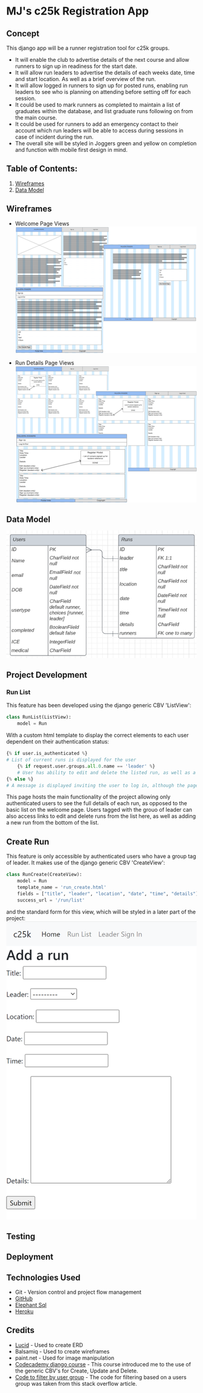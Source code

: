# MJ's c25k Registration App

## Concept 

This django app will be a runner registration tool for c25k groups. 
* It will enable the club to advertise details of the next course and allow runners to sign up in readiness for the start date. 
* It will allow run leaders to advertise the details of each weeks date, time and start location. As well as a brief overview of the run. 
* It will allow logged in runners to sign up for posted runs, enabling run leaders to see who is planning on attending before setting off for each session. 
* It could be used to mark runners as completed to maintain a list of graduates within the database, and list graduate runs following on from the main course. 
* It could be used for runners to add an emergency contact to their account which run leaders will be able to access during sessions in case of incident during the run. 
* The overall site will be styled in Joggers green and yellow on completion and function with mobile first design in mind. 

## Table of Contents:
1. [Wireframes](#wireframes)
2. [Data Model](#data-model)

## Wireframes
* Welcome Page Views
![Welcome Page Views](/documentation/welcome_page.png)

* Run Details Page Views
![Run List Page Views](/documentation/run_list.png)

## Data Model

![Entity Relationship Diagram](/documentation/ERD.png)

## Project Development

### Run List 
This feature has been developed using the django generic CBV 'ListView':
```python
class RunList(ListView):
    model = Run
```
With a custom html template to display the correct elements to each user dependent on their authentication status:
```python
{% if user.is_authenticated %}
# List of current runs is displayed for the user
    {% if request.user.groups.all.0.name == 'leader' %}
    # User has ability to edit and delete the listed run, as well as a button to add a new run
{% else %}
# A message is displayed inviting the user to log in, although the page is only shown in the nav bar for authenticated users
```
This page hosts the main functionality of the project allowing only authenticated users to see the full details of each run, as opposed to the basic list on the welcome page. Users tagged with the grouo of leader can also access links to edit and delete runs from the list here, as well as adding a new run from the bottom of the list. 

## Create Run
This feature is only accessible by authenticated users who have a group tag of leader. It makes use of the django generic CBV 'CreateView':
```python
class RunCreate(CreateView):
    model = Run
    template_name = 'run_create.html'
    fields = ["title", "leader", "location", "date", "time", "details"]
    success_url = '/run/list'
``` 
and the standard form for this view, which will be styled in a later part of the project:
![run_create_form](documentation/run_create_form.png)


## Testing

## Deployment

## Technologies Used
* Git - Version control and project flow management
* [GitHub](https://github.com/)
* [Elephant Sql](https://www.elephantsql.com/)
* [Heroku](https://www.heroku.com/home)

## Credits
* [Lucid](https://lucid.app/) - Used to create ERD
* Balsamiq - Used to create wireframes
* paint.net - Used for image manipulation
* [Codecademy django course](https://www.codecademy.com/paths/build-python-web-apps-with-django/) - This course introduced me to the use of the generic CBV's for Create, Update and Delete.
* [Code to filter by user group](https://stackoverflow.com/questions/73371568/how-to-check-user-group-in-django-template) - The code for filtering based on a users group was taken from this stack overflow article.